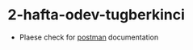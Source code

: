 # 2-hafta-odev-tugberkinci

- Plaese check for [postman] documentation


[postman]: <https://documenter.getpostman.com/view/19859125/UzXKXKBR#intro>
